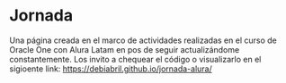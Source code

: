 # Jornada

Una página creada en el marco de actividades realizadas en el curso de Oracle One con Alura Latam en pos de seguir actualizándome constantemente. Los invito a chequear el código o visualizarlo en el sigioente link: https://debiabril.github.io/jornada-alura/
